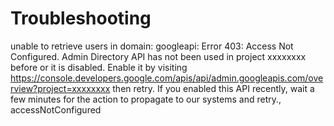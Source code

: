 # Troubleshooting

unable to retrieve users in domain: googleapi: Error 403: Access Not Configured. Admin Directory API has not been used in project xxxxxxxx before or it is disabled. Enable it by visiting https://console.developers.google.com/apis/api/admin.googleapis.com/overview?project=xxxxxxxx then retry. If you enabled this API recently, wait a few minutes for the action to propagate to our systems and retry., accessNotConfigured
